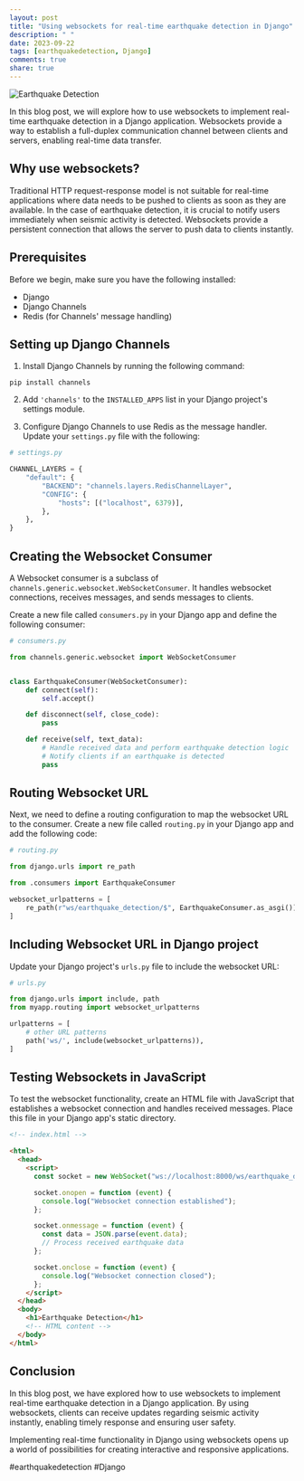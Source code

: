 ```yaml
---
layout: post
title: "Using websockets for real-time earthquake detection in Django"
description: " "
date: 2023-09-22
tags: [earthquakedetection, Django]
comments: true
share: true
---
```


![Earthquake Detection](https://example.com/earthquake_detection_banner.jpg)

In this blog post, we will explore how to use websockets to implement real-time earthquake detection in a Django application. Websockets provide a way to establish a full-duplex communication channel between clients and servers, enabling real-time data transfer.

## Why use websockets?

Traditional HTTP request-response model is not suitable for real-time applications where data needs to be pushed to clients as soon as they are available. In the case of earthquake detection, it is crucial to notify users immediately when seismic activity is detected. Websockets provide a persistent connection that allows the server to push data to clients instantly.

## Prerequisites

Before we begin, make sure you have the following installed:

- Django
- Django Channels
- Redis (for Channels' message handling)

## Setting up Django Channels

1. Install Django Channels by running the following command:

```
pip install channels
```

2. Add `'channels'` to the `INSTALLED_APPS` list in your Django project's settings module.

3. Configure Django Channels to use Redis as the message handler. Update your `settings.py` file with the following:

```python
# settings.py

CHANNEL_LAYERS = {
    "default": {
        "BACKEND": "channels.layers.RedisChannelLayer",
        "CONFIG": {
            "hosts": [("localhost", 6379)],
        },
    },
}
```

## Creating the Websocket Consumer

A Websocket consumer is a subclass of `channels.generic.websocket.WebSocketConsumer`. It handles websocket connections, receives messages, and sends messages to clients.

Create a new file called `consumers.py` in your Django app and define the following consumer:

```python
# consumers.py

from channels.generic.websocket import WebSocketConsumer


class EarthquakeConsumer(WebSocketConsumer):
    def connect(self):
        self.accept()

    def disconnect(self, close_code):
        pass

    def receive(self, text_data):
        # Handle received data and perform earthquake detection logic
        # Notify clients if an earthquake is detected
        pass
```

## Routing Websocket URL

Next, we need to define a routing configuration to map the websocket URL to the consumer. Create a new file called `routing.py` in your Django app and add the following code:

```python
# routing.py

from django.urls import re_path

from .consumers import EarthquakeConsumer

websocket_urlpatterns = [
    re_path(r"ws/earthquake_detection/$", EarthquakeConsumer.as_asgi()),
]
```

## Including Websocket URL in Django project

Update your Django project's `urls.py` file to include the websocket URL:

```python
# urls.py

from django.urls import include, path
from myapp.routing import websocket_urlpatterns

urlpatterns = [
    # other URL patterns
    path('ws/', include(websocket_urlpatterns)),
]
```

## Testing Websockets in JavaScript

To test the websocket functionality, create an HTML file with JavaScript that establishes a websocket connection and handles received messages. Place this file in your Django app's static directory.

```html
<!-- index.html -->

<html>
  <head>
    <script>
      const socket = new WebSocket("ws://localhost:8000/ws/earthquake_detection/");

      socket.onopen = function (event) {
        console.log("Websocket connection established");
      };

      socket.onmessage = function (event) {
        const data = JSON.parse(event.data);
        // Process received earthquake data
      };

      socket.onclose = function (event) {
        console.log("Websocket connection closed");
      };
    </script>
  </head>
  <body>
    <h1>Earthquake Detection</h1>
    <!-- HTML content -->
  </body>
</html>
```

## Conclusion

In this blog post, we have explored how to use websockets to implement real-time earthquake detection in a Django application. By using websockets, clients can receive updates regarding seismic activity instantly, enabling timely response and ensuring user safety.

Implementing real-time functionality in Django using websockets opens up a world of possibilities for creating interactive and responsive applications.

#earthquakedetection #Django